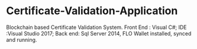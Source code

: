 # Certificate-Validation-Application
Blockchain based Certificate Validation System. 
Front End : Visual C#;
IDE :Visual Studio 2017;
Back end: Sql Server 2014, FLO  Wallet installed, synced and running.
